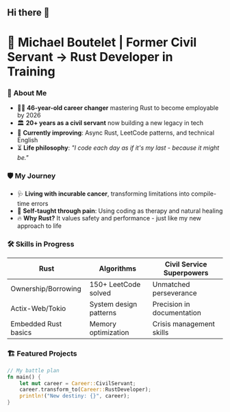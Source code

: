 ## Hi there 👋

# 🦀 Michael Boutelet | Former Civil Servant → Rust Developer in Training

### 🚀 **About Me**
- 👨‍💻 **46-year-old career changer** mastering Rust to become employable by 2026
- 🏛 **20+ years as a civil servant** now building a new legacy in tech
- 🌱 **Currently improving**: Async Rust, LeetCode patterns, and technical English
- ⏳ **Life philosophy**: *"I code each day as if it's my last - because it might be."*

### 🛡 **My Journey**
- 🩺 **Living with incurable cancer**, transforming limitations into compile-time errors
- 🌿 **Self-taught through pain**: Using coding as therapy and natural healing
- 🔥 **Why Rust?** It values safety and performance - just like my new approach to life

### 🛠 **Skills in Progress**
| **Rust**              | **Algorithms**        | **Civil Service Superpowers** |
|-----------------------|-----------------------|------------------------------|
| Ownership/Borrowing   | 150+ LeetCode solved  | Unmatched perseverance        |
| Actix-Web/Tokio      | System design patterns| Precision in documentation    |
| Embedded Rust basics | Memory optimization   | Crisis management skills     |

### 🏗 **Featured Projects**
```rust
// My battle plan
fn main() {
    let mut career = Career::CivilServant;
    career.transform_to(Career::RustDeveloper);
    println!("New destiny: {}", career);
}
